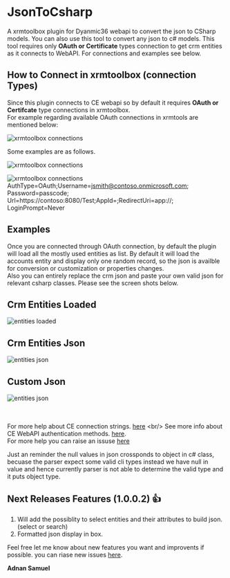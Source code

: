 
# JsonToCsharp
A xrmtoolbox plugin for Dyanmic36 webapi to convert the json to CSharp models. You can also use this tool to convert any json to c# models.
This tool requires only **OAuth or Certificate** types connection to get crm entities as it connects to WebAPI.
For connections and examples see below.

## How to Connect in xrmtoolbox (connection Types)
Since this plugin connects to CE webapi so by default it requires **OAuth or Certifcate** type connections in xrmtoolbox.
<br/>For example regarding available OAuth connections in xrmtools are mentioned below:

![xrmtoolbox connections](https://github.com/yesadahmed/xrmtoolboxAddins/blob/main/JsonToCSharp/images/Conn1.png)

Some examples are as follows.

![xrmtoolbox connections](https://github.com/yesadahmed/xrmtoolboxAddins/blob/main/JsonToCSharp/images/sdkcontrol.png)

![xrmtoolbox connections](https://github.com/yesadahmed/xrmtoolboxAddins/blob/main/JsonToCSharp/images/conneciont.PNG)
 AuthType=OAuth;Username=jsmith@contoso.onmicrosoft.com; Password=passcode;
Url=https://contoso:8080/Test;AppId=<GUID>;RedirectUri=app://<GUID>; LoginPrompt=Never

## Examples
Once you are connected through OAuth connection, by default the plugin will load all the mostly used entities as list.
By default it will load the accounts entity and display only one random record, so the json is availble for conversion
or customization or properties changes.<br/>Also you can entirely replace the crm json and paste your own
valid json for relevant csharp classes. Please see the screen shots below.

## Crm Entities Loaded
![entities loaded](https://github.com/yesadahmed/xrmtoolboxAddins/blob/main/JsonToCSharp/images/entities_loaded.png)

## Crm Entities Json
![entities json](https://github.com/yesadahmed/xrmtoolboxAddins/blob/main/JsonToCSharp/images/convert_crm_json.png)

## Custom Json
![entities json](https://github.com/yesadahmed/xrmtoolboxAddins/blob/main/JsonToCSharp/images/custom%20json.png)


<br/><br/>
For more help about CE connection strings. [here](https://docs.microsoft.com/en-us/previous-versions/dynamicscrm-2016/developers-guide/mt608573(v=crm.8)?redirectedfrom=MSDN) <br/>
See more info about CE WebAPI authentication methods. [here](https://docs.microsoft.com/en-us/dynamics365/customerengagement/on-premises/developer/webapi/authenticate-web-api). <br/>
For more help you can raise an issuse [here](https://github.com/yesadahmed/xrmtoolboxAddins/issues)<br/>

Just an reminder the null values in json crossponds to object in c# class, becuase the parser expect some valid cli types instead we 
have null in value and hence currently parser is not able to determine the valid type and it puts object type.

## Next Releases Features (1.0.0.2) :+1:
1. Will add the possiblity to select entities and their attributes to build json. (select or search)
2. Formatted json display in box.

Feel free let me know about new features you want and improvents if possible.
you can riase new issues [here](https://github.com/yesadahmed/xrmtoolboxAddins/issues).

**Adnan Samuel**

